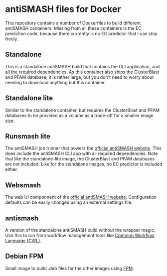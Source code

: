 antiSMASH files for Docker
==========================

This repository contains a number of Dockerfiles to build different antiSMASH
containers. Missing from all these containers is the EC prediction code, because
there currently is no EC predictor that I can ship freely.

Standalone
----------

This is a standalone antiSMASH build that contains the CLI application, and all
the required dependencies. As this container also ships the ClusterBlast and
PFAM database, it is rather large, but you don't need to worry about needing to
download anything but this container.

Standalone lite
----------------

Similar to the standalone container, but requires the ClusterBlast and PFAM
databases to be provided as a volume as a trade-off for a smaller image size.


Runsmash lite
-------------

The antiSMASH job runner that powers the [official antiSMASH website](http://antismash.secondarymetabolites.org).
This does include the antiSMASH CLI app with all required dependencies. Note
that like the standalone-lite image, the ClusterBlast and PFAM databases are
not included. Like for the standalone images, no EC predictor is included either.


Websmash
--------

The web UI componnent of the [official antiSMASH website](http://antismash.secondarymetabolites.org).
Configuration defaults can be easily changed using an external settings file.

antismash
---------

A version of the standalone antiSMASH build without the wrapper magic. Use this
to run from workflow management tools like [Common Workflow Language (CWL)](http://www.commonwl.org/).


Debian FPM
----------

Small image to build .deb files for the other images using [FPM](https://github.com/jordansissel/fpm).
